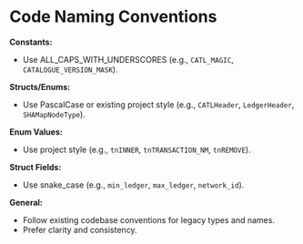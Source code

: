 # Code Naming Conventions

**Constants:**  
- Use ALL_CAPS_WITH_UNDERSCORES (e.g., `CATL_MAGIC`, `CATALOGUE_VERSION_MASK`).

**Structs/Enums:**  
- Use PascalCase or existing project style (e.g., `CATLHeader`, `LedgerHeader`, `SHAMapNodeType`).

**Enum Values:**  
- Use project style (e.g., `tnINNER`, `tnTRANSACTION_NM`, `tnREMOVE`).

**Struct Fields:**  
- Use snake_case (e.g., `min_ledger`, `max_ledger`, `network_id`).

**General:**  
- Follow existing codebase conventions for legacy types and names.
- Prefer clarity and consistency.